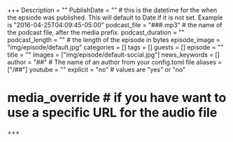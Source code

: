 +++
Description = ""
PublishDate = "" # this is the datetime for the when the epsiode was published. This will default to Date if it is not set. Example is "2016-04-25T04:09:45-05:00"
podcast_file = "###.mp3" # the name of the podcast file, after the media prefix.
podcast_duration = ""
podcast_length = "" # the length of the episode in bytes
episode_image = "img/episode/default.jpg"
categories = []
tags = []
guests = []
episode = ""
title = ""
images = ["img/episode/default-social.jpg"]
news_keywords = []
author = "##" # The name of an author from your config.toml file
aliases = ["/##"]
youtube = ""
explicit = "no" # values are "yes" or "no"
# media_override # if you have want to use a specific URL for the audio file
+++
